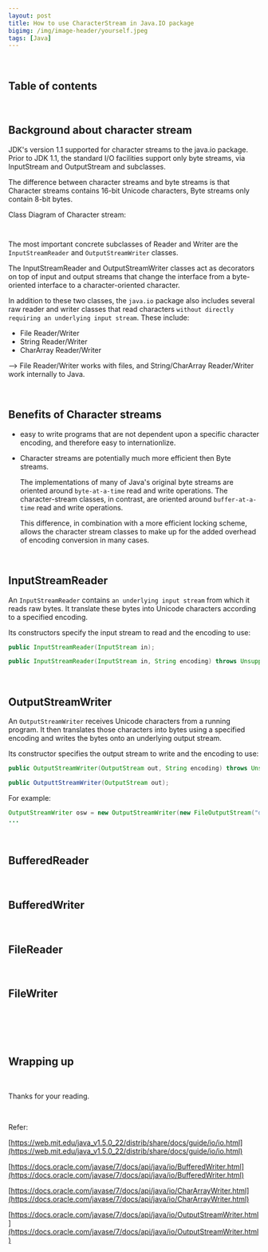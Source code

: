 ```yaml
---
layout: post
title: How to use CharacterStream in Java.IO package
bigimg: /img/image-header/yourself.jpeg
tags: [Java]
---
```






<br>

## Table of contents








<br>

## Background about character stream
JDK's version 1.1 supported for character streams to the java.io package. Prior to JDK 1.1, the standard I/O facilities support only byte streams, via InputStream and OutputStream and subclasses.

The difference between character streams and byte streams is that Character streams contains 16-bit Unicode characters, Byte streams only contain 8-bit bytes.

Class Diagram of Character stream:

![]()

![]()

The most important concrete subclasses of Reader and Writer are the ```InputStreamReader``` and ```OutputStreamWriter``` classes.

The InputStreamReader and OutputStreamWriter classes act as decorators on top of input and output streams that change the interface from a byte-oriented interface to a character-oriented character.

In addition to these two classes, the ```java.io``` package also includes several raw reader and writer classes that read characters ```without directly requiring an underlying input stream```. These include:
- File Reader/Writer
- String Reader/Writer
- CharArray Reader/Writer

--> File Reader/Writer works with files, and String/CharArray Reader/Writer work internally to Java.

<br>

## Benefits of Character streams
- easy to write programs that are not dependent upon a specific character encoding, and therefore easy to internationlize.

- Character streams are potentially much more efficient then Byte streams.

    The implementations of many of Java's original byte streams are oriented around ```byte-at-a-time``` read and write operations. The character-stream classes, in contrast, are oriented around ```buffer-at-a-time``` read and write operations. 
    
    This difference, in combination with a more efficient locking scheme, allows the character stream classes to make up for the added overhead of encoding conversion in many cases.

<br>

## InputStreamReader
An ```InputStreamReader``` contains ```an underlying input stream``` from which it reads raw bytes. It translate these bytes into Unicode characters according to a specified encoding.

Its constructors specify the input stream to read and the encoding to use:

```java
public InputStreamReader(InputStream in);

public InputStreamReader(InputStream in, String encoding) throws UnsupportedEncodingException;
```

<br>

## OutputStreamWriter
An ```OutputStreamWriter``` receives Unicode characters from a running program. It then translates those characters into bytes using a specified encoding and writes the bytes onto an underlying output stream.

Its constructor specifies the output stream to write and the encoding to use:

```java
public OutputStreamWriter(OutputStream out, String encoding) throws UnsupportedEncodingException;

public OutputtStreamWriter(OutputStream out);
```

For example:

```java
OutputStreamWriter osw = new OutputStreamWriter(new FileOutputStream("data.txt", "Cp1253"));
... 
```


<br>

## BufferedReader





<br>

## BufferedWriter




<br>

## FileReader




<br>

## FileWriter




<br>

## 





<br>

## Wrapping up





<br>

Thanks for your reading.

<br>

Refer:

[https://web.mit.edu/java_v1.5.0_22/distrib/share/docs/guide/io/io.html](https://web.mit.edu/java_v1.5.0_22/distrib/share/docs/guide/io/io.html)

[https://docs.oracle.com/javase/7/docs/api/java/io/BufferedWriter.html](https://docs.oracle.com/javase/7/docs/api/java/io/BufferedWriter.html)

[https://docs.oracle.com/javase/7/docs/api/java/io/CharArrayWriter.html](https://docs.oracle.com/javase/7/docs/api/java/io/CharArrayWriter.html)

[https://docs.oracle.com/javase/7/docs/api/java/io/OutputStreamWriter.html](https://docs.oracle.com/javase/7/docs/api/java/io/OutputStreamWriter.html)